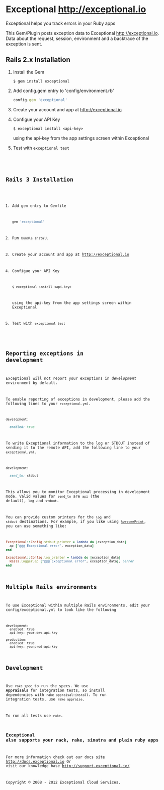 # Exceptional <http://exceptional.io>

Exceptional helps you track errors in your Ruby apps

This Gem/Plugin posts exception data to Exceptional <http://exceptional.io>. Data about the request, session, environment and a backtrace of the exception is sent.

## Rails 2.x Installation

1.  Install the Gem
    
    ```
    $ gem install exceptional
    ```
    
2.  Add config.gem entry to 'config/environment.rb'
    
    ```ruby
    config.gem 'exceptional'
    ```
    
3.  Create your account and app at <http://exceptional.io>
    
4.  Configue your API Key
    
    ```
    $ exceptional install <api-key>
    ```
    
    using the api-key from the app settings screen within Exceptional

5.  Test with <code>exceptional test</cocde>
    
## Rails 3 Installation

1.  Add  gem entry to Gemfile
    
    ```ruby
    gem 'exceptional'
    ```
    
2.  Run <code>bundle install</code>

3.  Create your account and app at <http://exceptional.io>

4.  Configue your API Key
    
    ```
    $ exceptional install <api-key>
    ```
    
    using the api-key from the app settings screen within Exceptional

5.  Test with <code>exceptional test</code>

## Reporting exceptions in development

Exceptional will not report your exceptions in *development* environment by default. 

To enable reporting of exceptions in development, please add the following lines to your `exceptional.yml`.

```ruby
development:

  enabled: true
```

To write Exceptional information to the log or STDOUT instead of sending it to the remote API, add the following line to your `exceptional.yml`.

```ruby
development:

  send_to: stdout
```

This allows you to monitor Exceptional processing in development mode. Valid values for `send_to` are `api` (the default), `log` and `stdout`.

You can provide custom printers for the `log` and `stdout` destinations. For example, if you like using [`AwesomePrint`](https://github.com/michaeldv/awesome_print), you can use something like:

```ruby
Exceptional::Config.stdout_printer = lambda do |exception_data|
  ap ["@@@ Exceptional error", exception_data]
end

Exceptional::Config.log_printer = lambda do |exception_data|
  Rails.logger.ap ["@@@ Exceptional error", exception_data], :error
end
```

## Multiple Rails environments
To use Exceptional within multiple Rails environments, edit your
config/exceptional.yml to look like the following

```
development:
  enabled: true
  api-key: your-dev-api-key

production:
  enabled: true
  api-key: you-prod-api-key
```

## Development

Use `rake spec` to run the specs. We use **Appraisals** for integration tests, so
install dependencies with `rake appraisal:install`. To run integration tests, use `rake appraise`.

To run all tests use `rake`.

### Exceptional also supports your rack, rake, sinatra and plain ruby apps
For more information check out our docs site <http://docs.exceptional.io> 
Or visit our knowledge base <http://support.exceptional.io/>

Copyright © 2008 - 2012 Exceptional Cloud Services.
